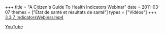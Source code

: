 +++
title = "A Citizen's Guide To Health Indicators Webinar"
date = 2011-03-07
themes = ["État de santé et résultats de santé"]
types = ["Vidéos"]
+++
[3.3.7\_IndicatorsWebinar.mp4](/files/3.3.7_IndicatorsWebinar.mp4)

[YouTube](https://www.youtube.com/watch?v=_GBDWyPld7o)
